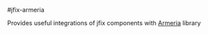 #jfix-armeria

Provides useful integrations of jfix components with [Armeria](https://github.com/line/armeria) library
